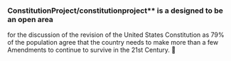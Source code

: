 ### ConstitutionProject/constitutionproject** is a designed to be an open area 
for the discussion of the revision of the United States Constitution as 79% of the population agree that the country needs to make more than a few Amendments to continue to survive in the 21st Century. 👋

<!--
**ConstitutionProject/constitutionproject** is a designed to be an open area 
for the discussion of the revision of the United States Constitution as 79% of the population agree that the country needs to make more than a few Amendments to continue to survive in the 21st Century.
-->
